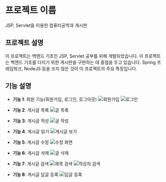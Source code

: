 # 프로젝트 이름

JSP, Servlet을 이용한 컴퓨터공학과 게시판

## 프로젝트 설명

이 프로젝트는 백엔드 기초인 JSP, Servlet 공부를 위해 개발되었습니다. 이 프로젝트는 백엔드 기초를 다지기 위한 게시판을 구현하는 데 중점을 두고 있습니다. Spring 프레임워크, NodeJS 등을 쓰지 않은 것이 이 프로젝트의 주요 특징입니다.

## 기능 설명

- **기능 1**: 회원 기능(회원가입, 로그인, 로그아웃)
  ![회원가입](https://github.com/SeHyeonLee-dev/computer-board/assets/155310328/863ba5d8-6faa-4161-b8a0-7a5723be5b0b)
  ![로그인](https://github.com/SeHyeonLee-dev/computer-board/assets/155310328/f794d6a9-fd07-4197-bb50-e5594b4fc8c7)
  
- **기능 2**: 게시글 목록
  ![글 목록](https://github.com/SeHyeonLee-dev/computer-board/assets/155310328/fa85e4d6-409e-4f95-abf9-a4386acb351e)
  
- **기능 3**: 게시글 작성
  ![글 작성](https://github.com/SeHyeonLee-dev/computer-board/assets/155310328/38de4838-d5dc-4796-b4af-680187efaadb)
  
- **기능 4**: 게시글 읽기
  ![게시글  보기](https://github.com/SeHyeonLee-dev/computer-board/assets/155310328/02e22b4a-91a3-46d2-8b3c-0f45b88f0a22)
  
- **기능 5**: 게시글 수정
  ![수정 화면](https://github.com/SeHyeonLee-dev/computer-board/assets/155310328/473db78a-8f76-49ef-8d43-c77ce473b247)
  
- **기능 6**: 게시글 삭제
  ![글 삭제](https://github.com/SeHyeonLee-dev/computer-board/assets/155310328/3f87cf21-b231-493f-bd9d-d6e145019616)

- **기능 7**: 게시글 검색
  ![제목 검색](https://github.com/SeHyeonLee-dev/computer-board/assets/155310328/2388ae1c-1441-4d13-9b77-44f738001f8d)
  ![작성자 검색](https://github.com/SeHyeonLee-dev/computer-board/assets/155310328/7bc6ce3b-971b-49e1-bf06-c80d58694df5)
  
- **기능 8**: 게시글 답글 등록
  ![답글 등록](https://github.com/SeHyeonLee-dev/computer-board/assets/155310328/5610156a-1088-4d57-a45d-fb191b72d435)


